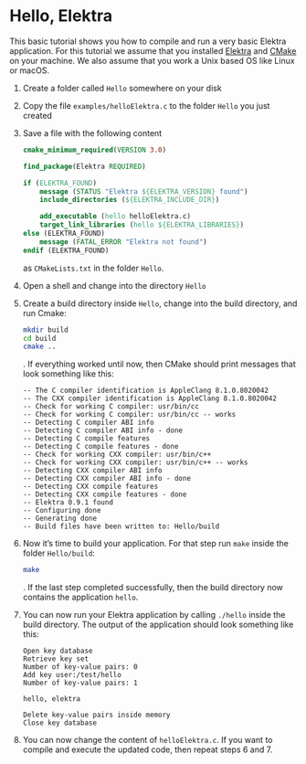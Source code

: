 # Hello, Elektra

This basic tutorial shows you how to compile and run a very basic Elektra application. For this tutorial we assume that you installed [Elektra](/doc/INSTALL.md) and [CMake](http://cmake.org) on your machine. We also assume that you work a Unix based OS like Linux or macOS.

1. Create a folder called `Hello` somewhere on your disk
2. Copy the file `examples/helloElektra.c` to the folder `Hello` you just created
3. Save a file with the following content

   ```cmake
   cmake_minimum_required(VERSION 3.0)

   find_package(Elektra REQUIRED)

   if (ELEKTRA_FOUND)
       message (STATUS "Elektra ${ELEKTRA_VERSION} found")
       include_directories (${ELEKTRA_INCLUDE_DIR})

       add_executable (hello helloElektra.c)
       target_link_libraries (hello ${ELEKTRA_LIBRARIES})
   else (ELEKTRA_FOUND)
       message (FATAL_ERROR "Elektra not found")
   endif (ELEKTRA_FOUND)
   ```

   as `CMakeLists.txt` in the folder `Hello`.

4. Open a shell and change into the directory `Hello`
5. Create a build directory inside `Hello`, change into the build directory, and run Cmake:

   ```sh
   mkdir build
   cd build
   cmake ..
   ```

   . If everything worked until now, then CMake should print messages that look something like this:

   ```
   -- The C compiler identification is AppleClang 8.1.0.8020042
   -- The CXX compiler identification is AppleClang 8.1.0.8020042
   -- Check for working C compiler: usr/bin/cc
   -- Check for working C compiler: usr/bin/cc -- works
   -- Detecting C compiler ABI info
   -- Detecting C compiler ABI info - done
   -- Detecting C compile features
   -- Detecting C compile features - done
   -- Check for working CXX compiler: usr/bin/c++
   -- Check for working CXX compiler: usr/bin/c++ -- works
   -- Detecting CXX compiler ABI info
   -- Detecting CXX compiler ABI info - done
   -- Detecting CXX compile features
   -- Detecting CXX compile features - done
   -- Elektra 0.9.1 found
   -- Configuring done
   -- Generating done
   -- Build files have been written to: Hello/build
   ```

6. Now it’s time to build your application. For that step run `make` inside the folder `Hello/build`:

   ```sh
   make
   ```

   . If the last step completed successfully, then the build directory now contains the application `hello`.

7. You can now run your Elektra application by calling `./hello` inside the build directory. The output of the application should look something like this:

   ```
   Open key database
   Retrieve key set
   Number of key-value pairs: 0
   Add key user:/test/hello
   Number of key-value pairs: 1

   hello, elektra

   Delete key-value pairs inside memory
   Close key database
   ```

8. You can now change the content of `helloElektra.c`. If you want to compile and execute the updated code, then repeat steps 6 and 7.
